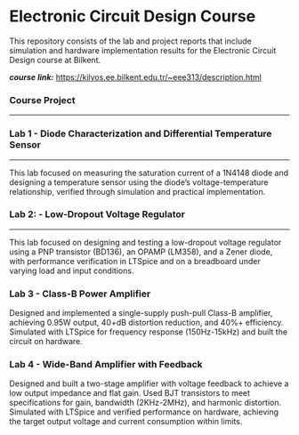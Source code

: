 # Electronic Circuit Design Course

This repository consists of the lab and project reports that include simulation and hardware implementation results for the Electronic Circuit Design course at Bilkent.

***course link:*** https://kilyos.ee.bilkent.edu.tr/~eee313/description.html



### Course Project
---

### Lab 1 - Diode Characterization and Differential Temperature Sensor
---
This lab focused on measuring the saturation current of a 1N4148 diode and designing a temperature sensor using the diode’s voltage-temperature relationship, verified through simulation and practical implementation.

### Lab 2: - Low‐Dropout Voltage Regulator
---
This lab focused on designing and testing a low-dropout voltage regulator using a PNP transistor (BD136), an OPAMP (LM358), and a Zener diode, with performance verification in LTSpice and on a breadboard under varying load and input conditions.

### Lab 3 - Class-B Power Amplifier
Designed and implemented a single-supply push-pull Class-B amplifier, achieving 0.95W output, 40+dB distortion reduction, and 40%+ efficiency. Simulated with LTSpice for frequency response (150Hz-15kHz) and built the circuit on hardware.

### Lab 4 - Wide-Band Amplifier with Feedback
Designed and built a two-stage amplifier with voltage feedback to achieve a low output impedance and flat gain. Used BJT transistors to meet specifications for gain, bandwidth (2KHz-2MHz), and harmonic distortion. Simulated with LTSpice and verified performance on hardware, achieving the target output voltage and current consumption within limits.
